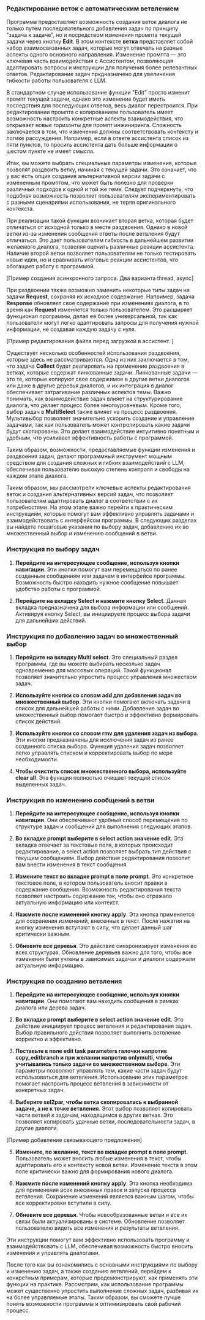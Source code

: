 ### Редактирование веток с автоматическим ветвлением

Программа предоставляет возможность создания веток диалога не только путем последовательного добавления задач по принципу "задача к задаче", но и посредством изменения промпта текущей задачи через кнопку **Edit**. В этом контексте **ветка** представляет собой набор взаимосвязанных задач, которые могут отвечать на разные аспекты одного основного направления. Изменение промпта — это ключевая часть взаимодействия с Ассистентом, позволяющая адаптировать вопросы и инструкции для получения более релевантных ответов. Редактирование задач пркдназначено для увеличения гибкости работы пользователя с LLM.

В стандартном случае использование функции "Edit" просто изменит промпт текущей задачи, однако это изменение будет иметь последствия для последующих ответов, весь диалог перестроится. При редактировании промпта с копированием пользователь имеет возможность настроить конкретные аспекты взаимодействия, что открывает новые горизонты для промпт инжиниринга. Сложность заключается в том, что изменения должны соответствовать контексту и логике рассуждения. Например, если в ответе ассистента список из пяти пунктов, то просить ассистента дать больше информации о шестом пункте не имеет смысла.

Итак, вы можете выбрать специальные параметры изменения, которые позволят раздвоить ветку, начиная с текущей задачи. Это означает, что у вас есть опция создания альтернативной версии задачи с измененным промптом, что может быть полезно для проверки различных подходов к одной и той же теме. Следует подчеркнуть, что подобная возможность позволяет пользователям экспериментировать с разными сценариями использования, не теряя оригинального контекста.

При реализации такой функции возникает вторая ветка, которая будет отличаться от исходной только в месте раздвоения. Однако в новой ветки из-за изменения сообщения ответы после ветвления будут отличаться. Это дает пользователям гибкость в дальнейшем развитии желаемого диалога, позволяя оценить различные реакции ассистента. Наличие второй ветки позволяет пользователям не только тестировать новые идеи, но и сравнивать итоговые реакции ассистентов, что обогащает работу с программой.

[Пример создания асинхронного запроса. Два варианта thread, async]

При раздвоении также возможно заменить некоторые типы задач на задачи **Request**, сохраняя их исходное содержание. Например, задача **Response** обновляет свое содержание при изменениях диалога, в то время как **Request** изменяется только пользователем. Это расширяет функционал программы, делая её более универсальной, так как пользователи могут легко адаптировать запросы для получения нужной информации, не создавая каждую задачу с нуля.

[Пример редактирования файла перед загрузкой в ассистент. ] 

Существует несколько особенностей использования раздвоения, которые здесь не рассматриваются. Одна из них заключается в том, что задача **Collect** будет реагировать на применение раздвоения в ветках, которые содержат линкованные задачи. Линкованные задачи — это те, которые копируют свое содержимое в другие ветки диалогов или даже в другие деревья диалогов, и их интеграция в диалог обеспечивает затрагивание различных аспектов темы. Важно понимать, как взаимодействие задач влияет на структурирование диалога, что делает процесс более многоуровневым. Кроме того, выбор задач в **MultiSelect** также влияет на процесс раздвоения. Мультивыбор позволяет значительно ускорить создание и управление задачами, так как пользователь может контролировать какие задачи будут скопированы. Это делает взаимодействие интуитивно понятным и удобным, что усиливает эффективность работы с программой.

Таким образом, возможности, предоставляемые функции изменения и раздвоения задач, делают программный инструмент мощным средством для создания сложных и гибких взаимодействий с LLM, обеспечивая пользователю высокую степень контроля и свободы на каждом этапе диалога.

Таким образом, мы рассмотрели ключевые аспекты редактирования веток и создания альтернативных версий задач, что позволяет пользователям адаптировать диалог в соответствии с их потребностями. На этом этапе важно перейти к практическим инструкциям, которые помогут вам эффективно управлять задачами и взаимодействовать с интерфейсом программы. В следующих разделах вы найдете пошаговые указания по выбору задач, добавлению их во множественный выбор и изменению сообщений в ветви.




<spoiler title="Инструкции по выбору задач, по множественному выбору, ветвлению">





### Инструкция по выбору задач

1. **Перейдите на интересующее сообщение, используя кнопки навигации**. Эти кнопки помогут вам перемещаться по ранее созданным сообщениям или задачам в интерфейсе программы. Возможность быстро находить нужное сообщение повышает удобство работы с программой.

2. **Перейдите на вкладку Select и нажмите кнопку Select**. Данная вкладка предназначена для выбора информации или сообщений. Активируя кнопку Select, вы инициируете процесс выбора задачи для дальнейших действий.

### Инструкция по добавлению задач во множественный выбор

1. **Перейдите на вкладку Multi select**. Это специальный раздел программы, где вы можете выбирать несколько задач одновременно для массовых операций. Такой функционал позволяет значительно упростить процесс управления множеством задач.

2. **Используйте кнопки со словом add для добавления задач во множественный выбор**. Эти кнопки помогают включать задачи в список для дальнейшей работы с ними. Добавление задач во множественный выбор помогает быстро и эффективно формировать список действий.

3. **Используйте кнопки со словом rmv для удаления задач из выбора**. Эти кнопки предназначены для исключения задач из ранее созданного списка выбора. Функция удаления задач позволяет легко управлять списком и корректировать выбор по мере необходимости.

4. **Чтобы очистить список множественного выбора, используйте clear all**. Эта функция полностью очищает текущий список выделенных задач.

### Инструкция по изменению сообщений в ветви

1. **Перейдите на интересующее сообщение, используя кнопки навигации**. Они обеспечивают удобный способ перемещения по структуре задач и сообщений для выполнения следующих этапов. 

2. **Во вкладке prompt выберите в select action значение edit**. Эта вкладка отвечает за текстовые поля, в которых происходит редактирование, а select action позволяет выбрать тип действия с текущим сообщением. Выбор действия редактирования позволит вам внести изменения в текст сообщения.

3. **Измените текст во вкладке prompt в поле prompt**. Это конкретное текстовое поле, в котором пользователь вносит правки в содержание сообщения. Возможность редактирования текста позволяет настроить содержание так, чтобы оно отражало актуальную информацию или контекст.

4. **Нажмите после изменений кнопку apply**. Эта кнопка применяется для сохранения изменений, внесенных в текст. После нажатия на кнопку изменения вступают в силу, что делает данный шаг критически важным.

5. **Обновите все деревья**. Это действие синхронизирует изменения во всех структурах. Обновление деревьев важно для того, чтобы все изменения были учтены в зависимых задачах и диалоги содержали актуальную информацию.

### Инструкция по созданию ветвления

1. **Перейдите на интересующее сообщение, используя кнопки навигации**. Они помогают вам находить сообщения в рамках диалога или дерева задач. 

2. **Во вкладке prompt выберите в select action значение edit**. Это действие инициирует процесс ветвления и редактирования задач. Выбор правильного действия позволяет выполнить ветвление корректно и эффективно.

3. **Поставьте в поле edit task parameters галочки напротив copy_editbranch и при желании напротив onlymulti, чтобы учитывались только задачи во множественном выборе**. Эти параметры позволяют управлять тем, какие части задач будут использоваться для ветвления. Использование этих параметров помогает настроить процесс ветвления в зависимости от конкретных задач.

4. **Выберите sel2par, чтобы ветка скопировалась к выбранной задаче, а не к точке ветвления**. Этот выбор позволяет копировать части ветвей к задачам, находящимся в других ветках. Это позволяет копировать удачные ветки, последовательности задач, в другие диалоги.

[Пример добавление связывающего предложения]

5. **Измените, по желанию, текст во вкладке prompt в поле prompt**. Пользователь может вносить любые изменения в текст, чтобы адаптировать его к контексту новой ветви. Изменение текста в этом поле критически важно для формирования нового диалога.

6. **Нажмите после изменений кнопку apply**. Эта кнопка необходима для применения всех внесенных правок и запуска процесса ветвления. Сохранение изменений является важным шагом, чтобы все корректировки вступили в силу.

7. **Обновите все деревья**. Чтобы новообразованные ветви и все их связи были актуализированы в системе. Обновление позволяет пользователю видеть все изменения и результаты ветвления.

Эти инструкции помогут вам эффективно использовать программу и взаимодействовать с LLM, обеспечивая возможность быстро вносить изменения и управлять диалогами.

После того как вы ознакомились с основными инструкциями по выбору и изменению задач, а также созданию ветвлений, перейдем к конкретным примерам, которые продемонстрируют, как применять эти функции на практике. Рассмотрим, как использование программы может существенно упростить выполнение сложных задач, разбивая их на более управляемые этапы. Таким образом, вы сможете лучше понять возможности программы и оптимизировать свой рабочий процесс.




</spoiler>



